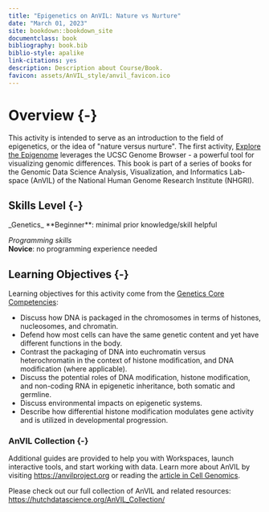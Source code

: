 ```yaml
---
title: "Epigenetics on AnVIL: Nature vs Nurture"
date: "March 01, 2023"
site: bookdown::bookdown_site
documentclass: book
bibliography: book.bib
biblio-style: apalike
link-citations: yes
description: Description about Course/Book.
favicon: assets/AnVIL_style/anvil_favicon.ico
---
```



# Overview {-}

This activity is intended to serve as an introduction to the field of epigenetics, or the idea of "nature versus nurture". The first activity, [Explore the Epigenome](explore-the-epigenome#launch-the-genome-browser-gateway) leverages the UCSC Genome Browser - a powerful tool for visualizing genomic differences. This book is part of a series of books for the Genomic Data Science Analysis, Visualization, and Informatics Lab-space (AnVIL) of the National Human Genome Research Institute (NHGRI). 

## Skills Level {-}

<div class = "notice">
_Genetics_  
**Beginner**: minimal prior knowledge/skill helpful
 
_Programming skills_  
**Novice**: no programming experience needed
</div>

## Learning Objectives {-}

Learning objectives for this activity come from the [Genetics Core Competencies](https://genetics-gsa.org/education/genetics-learning-framework/):

- Discuss how DNA is packaged in the chromosomes in terms of histones, nucleosomes, and chromatin.  
- Defend how most cells can have the same genetic content and yet have different functions in the body.  
- Contrast the packaging of DNA into euchromatin versus heterochromatin in the context of histone modification, and DNA modification (where applicable).  
- Discuss the potential roles of DNA modification, histone modification, and non-coding RNA in epigenetic inheritance, both somatic and germline.  
- Discuss environmental impacts on epigenetic systems.  
- Describe how differential histone modification modulates gene activity and is utilized in developmental progression.  

### AnVIL Collection {-}

Additional guides are provided to help you with Workspaces, launch interactive tools, and start working with data. Learn more about AnVIL by visiting https://anvilproject.org or reading the [article in Cell Genomics](https://www.sciencedirect.com/science/article/pii/S2666979X21001063).

Please check out our full collection of AnVIL and related resources: https://hutchdatascience.org/AnVIL_Collection/
